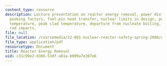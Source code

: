 ```yaml
---
content_type: resource
description: Lecture presentation on reactor energy removal, power distributions,
  peaking factors, fuel-pin heat transfer, nuclear limits in design, peak centerline
  temperature, peak clad temperature, departure from nucleate boiling, and control
  rod impacts.
file: null
file_location: /coursemedia/22-091-nuclear-reactor-safety-spring-2008/c31c99e2d38653dfa81ab009a7e307e6_MIT22_091S08_lec06.pdf
file_type: application/pdf
resourcetype: Document
title: Reactor Energy Removal
uid: c31c99e2-d386-53df-a81a-b009a7e307e6
---
```

